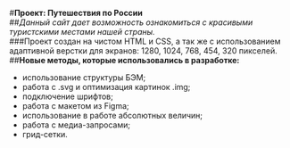 #__Проект: Путешествия по России__  
##_Данный сайт дает возможность ознакомиться с красивыми туристскими местами нашей страны._  
###Проект создан на чистом HTML и CSS, а так же с использованием адаптивной верстки для экранов: 1280, 1024, 768, 454, 320 пикселей.  
##__Новые методы, которые использовались в разработке:__  
* использование структуры БЭМ;  
* работа с .svg и оптимизация картинок .img;  
* подключение шрифтов;  
* работа с макетом из Figma;  
* использование в работе абсолютных величин;  
* работа с медиа-запросами;  
* грид-сетки.  


